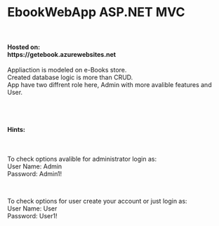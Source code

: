 # EbookWebApp ASP.NET MVC <br /><br />

<h4>Hosted on:<br />
https://getebook.azurewebsites.net</h4>

Appliaction is modeled on e-Books store.<br />
Created database logic is more than CRUD.<br />
App have two diffrent role here, Admin with more avalible features and User.

<br /><br />

<h4>Hints:</h4><br />

To check options avalible for administrator login as:<br />
User Name:  Admin<br />
Password:   Admin1! <br />

<br />

To check options for user create your account or just login as:<br />
User Name:  User<br />
Password:   User1!<br />
